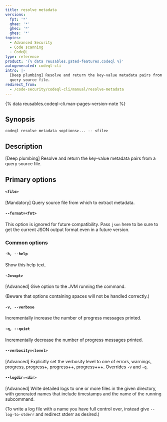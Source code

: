```yaml
---
title: resolve metadata
versions:
  fpt: '*'
  ghae: '*'
  ghec: '*'
  ghes: '*'
topics:
  - Advanced Security
  - Code scanning
  - CodeQL
type: reference
product: '{% data reusables.gated-features.codeql %}'
autogenerated: codeql-cli
intro: |-
  [Deep plumbing] Resolve and return the key-value metadata pairs from a
  query source file.
redirect_from:
  - /code-security/codeql-cli/manual/resolve-metadata
---
```



<!-- Content after this section is automatically generated -->

{% data reusables.codeql-cli.man-pages-version-note %}

## Synopsis

```shell copy
codeql resolve metadata <options>... -- <file>
```

## Description

\[Deep plumbing] Resolve and return the key-value metadata pairs from a
query source file.

## Primary options

#### `<file>` <!-- markdownlint-disable-line heading-increment -->

\[Mandatory] Query source file from which to extract metadata.

#### `--format=<fmt>`

This option is ignored for future compatibility. Pass `json` here to be
sure to get the current JSON output format even in a future version.

### Common options

#### `-h, --help`

Show this help text.

#### `-J=<opt>`

\[Advanced] Give option to the JVM running the command.

(Beware that options containing spaces will not be handled correctly.)

#### `-v, --verbose`

Incrementally increase the number of progress messages printed.

#### `-q, --quiet`

Incrementally decrease the number of progress messages printed.

#### `--verbosity=<level>`

\[Advanced] Explicitly set the verbosity level to one of errors,
warnings, progress, progress+, progress++, progress+++. Overrides `-v`
and `-q`.

#### `--logdir=<dir>`

\[Advanced] Write detailed logs to one or more files in the given
directory, with generated names that include timestamps and the name of
the running subcommand.

(To write a log file with a name you have full control over, instead
give `--log-to-stderr` and redirect stderr as desired.)
